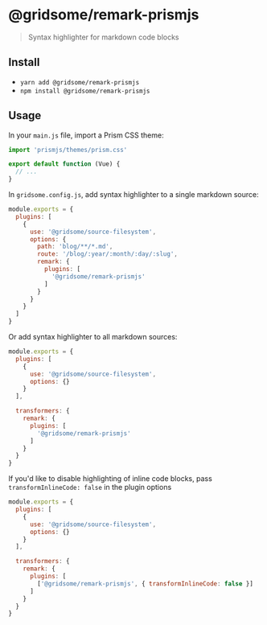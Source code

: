 # @gridsome/remark-prismjs

> Syntax highlighter for markdown code blocks

## Install
- `yarn add @gridsome/remark-prismjs`
- `npm install @gridsome/remark-prismjs`

## Usage

In your `main.js` file, import a Prism CSS theme:

```js
import 'prismjs/themes/prism.css'

export default function (Vue) {
  // ...
}
```

In `gridsome.config.js`, add syntax highlighter to a single markdown source:

```js
module.exports = {
  plugins: [
    {
      use: '@gridsome/source-filesystem',
      options: {
        path: 'blog/**/*.md',
        route: '/blog/:year/:month/:day/:slug',
        remark: {
          plugins: [
            '@gridsome/remark-prismjs'
          ]
        }
      }
    }
  ]
}
```

Or add syntax highlighter to all markdown sources:

```js
module.exports = {
  plugins: [
    {
      use: '@gridsome/source-filesystem',
      options: {}
    }
  ],

  transformers: {
    remark: {
      plugins: [
        '@gridsome/remark-prismjs'
      ]
    }
  }
}
```

If you'd like to disable highlighting of inline code blocks, pass `transformInlineCode: false` in the plugin options

```js
module.exports = {
  plugins: [
    {
      use: '@gridsome/source-filesystem',
      options: {}
    }
  ],

  transformers: {
    remark: {
      plugins: [
        ['@gridsome/remark-prismjs', { transformInlineCode: false }]
      ]
    }
  }
}
```
